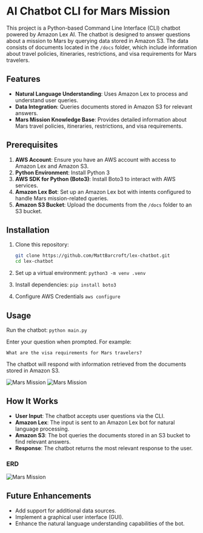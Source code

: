 # AI Chatbot CLI for Mars Mission

This project is a Python-based Command Line Interface (CLI) chatbot powered by Amazon Lex AI. The chatbot is designed to answer questions about a mission to Mars by querying data stored in Amazon S3. The data consists of documents located in the `/docs` folder, which include information about travel policies, itineraries, restrictions, and visa requirements for Mars travelers.

## Features

- **Natural Language Understanding**: Uses Amazon Lex to process and understand user queries.
- **Data Integration**: Queries documents stored in Amazon S3 for relevant answers.
- **Mars Mission Knowledge Base**: Provides detailed information about Mars travel policies, itineraries, restrictions, and visa requirements.

## Prerequisites

1. **AWS Account**: Ensure you have an AWS account with access to Amazon Lex and Amazon S3.
2. **Python Environment**: Install Python 3
3. **AWS SDK for Python (Boto3)**: Install Boto3 to interact with AWS services.
4. **Amazon Lex Bot**: Set up an Amazon Lex bot with intents configured to handle Mars mission-related queries.
5. **Amazon S3 Bucket**: Upload the documents from the `/docs` folder to an S3 bucket.

## Installation

1. Clone this repository:
   ```bash
   git clone https://github.com/MattBarcroft/lex-chatbot.git
   cd lex-chatbot
   ```
2. Set up a virtual environment:
```python3 -m venv .venv```

3. Install dependencies:
```pip install boto3```

4. Configure AWS Credentials 
```aws configure```

## Usage

Run the chatbot:
```python main.py```

Enter your question when prompted. For example:

```What are the visa requirements for Mars travelers?```

The chatbot will respond with information retrieved from the documents stored in Amazon S3.

![Mars Mission](./images/q2.png "Question example")
![Mars Mission](./images/q1.png "Session based so can retreieve previous answers")



## How It Works

- **User Input**: The chatbot accepts user questions via the CLI.
- **Amazon Lex**: The input is sent to an Amazon Lex bot for natural language processing.
- **Amazon S3**: The bot queries the documents stored in an S3 bucket to find relevant answers.
- **Response**: The chatbot returns the most relevant response to the user.

### ERD
![Mars Mission](./images/erd.png "Entity Relationship Diagram")


## Future Enhancements

- Add support for additional data sources.
- Implement a graphical user interface (GUI).
- Enhance the natural language understanding capabilities of the bot.


